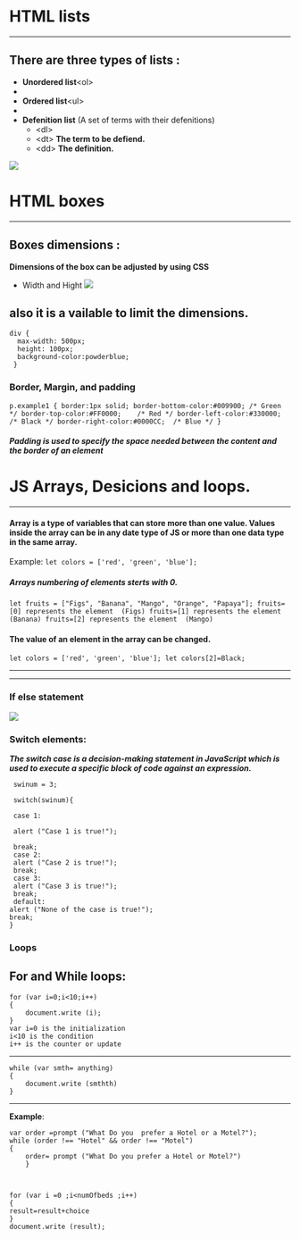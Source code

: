 # **HTML lists**
---
## **There are three types of lists :**
* **Unordered list**\<ol><li>
* **Ordered list**\<ul><li>
* **Defenition list** \(A set of terms with their defenitions)
  * \<dl>
  * \<dt> **The term to be defiend.**
  * \<dd> **The definition.**

 ![](https://clarkwp.files.wordpress.com/2013/10/lists_and_nested_lists_in_wordpress.png?w=311)

 # **HTML boxes**
 ---
 ## **Boxes dimensions :**
 **Dimensions of the box can be adjusted by using CSS**
 * Width and Hight 
 ![](https://daqxzxzy8xq3u.cloudfront.net/wp-content/uploads/2019/05/20122804/display-block-example-css-code-2.png)

 ## also it is a vailable to limit the dimensions.
   
    div {
      max-width: 500px;
      height: 100px;
      background-color:powderblue;
     }

### **Border, Margin, and padding**
 
` p.example1 {
            border:1px solid;
            border-bottom-color:#009900; /* Green */
            border-top-color:#FF0000;    /* Red */
            border-left-color:#330000;   /* Black */
            border-right-color:#0000CC;  /* Blue */
         }  `

#### *Padding is used to specify the space needed between the content and the border of an element*

# **JS Arrays, Desicions and loops.**
---
#### **Array is a type of variables that can store more than one value. Values inside the array can be in any date type of JS or more than one data type in the same array.**
Example:
`
let colors = ['red', 'green', 'blue'];
`
##### Arrays numbering of elements sterts with 0.
`
let fruits = ["Figs", "Banana", "Mango", "Orange", "Papaya"];
fruits=[0] represents the element  (Figs)
fruits=[1] represents the element  (Banana)
fruits=[2] represents the element  (Mango)
`
#### The value of an element in the array can be changed.
`
let colors = ['red', 'green', 'blue'];
let colors[2]=Black;
`

---
---
### **If else statement**
![](https://th.bing.com/th/id/R72ed19cea74119a275e57a5a4bf29b0c?rik=4QPViB%2fl1Lv6Qw&riu=http%3a%2f%2fwww.kirupa.com%2fhtml5%2fimages%2fif_else_72.png&ehk=Ij6ACLCTJg%2fhnl9txNThMOZ0%2blFyGb2alV8NXp6tRuU%3d&risl=&pid=ImgRaw)

### **Switch elements:**
***The switch case is a decision-making statement in JavaScript which is used to execute a specific block of code against an expression.***

     swinum = 3;
 
     switch(swinum){
 
     case 1:
 
     alert ("Case 1 is true!");
 
     break;
     case 2:
     alert ("Case 2 is true!");
     break;
     case 3:
     alert ("Case 3 is true!");
     break;
     default:
    alert ("None of the case is true!");
    break;
    } 


### **Loops**
## **For and While loops**:

    for (var i=0;i<10;i++)
    {
        document.write (i);
    }
    var i=0 is the initialization
    i<10 is the condition
    i++ is the counter or update

---
  
    while (var smth= anything)
    {
        document.write (smthth)
    }



---


**Example**:

    var order =prompt ("What Do you  prefer a Hotel or a Motel?");
    while (order !== "Hotel" && order !== "Motel") 
    {
        order= prompt ("What Do you prefer a Hotel or Motel?")
        }
    


    for (var i =0 ;i<numOfbeds ;i++)
    {
    result=result+choice
    }
    document.write (result);

